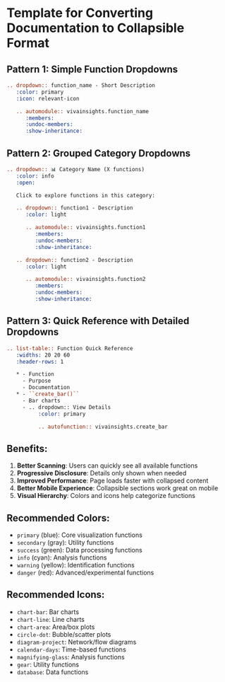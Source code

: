 # Template for Converting Documentation to Collapsible Format

## Pattern 1: Simple Function Dropdowns
```rst
.. dropdown:: function_name - Short Description
   :color: primary
   :icon: relevant-icon

   .. automodule:: vivainsights.function_name
      :members:
      :undoc-members:
      :show-inheritance:
```

## Pattern 2: Grouped Category Dropdowns
```rst
.. dropdown:: 📊 Category Name (X functions)
   :color: info
   :open:

   Click to explore functions in this category:

   .. dropdown:: function1 - Description
      :color: light

      .. automodule:: vivainsights.function1
         :members:
         :undoc-members:
         :show-inheritance:

   .. dropdown:: function2 - Description  
      :color: light

      .. automodule:: vivainsights.function2
         :members:
         :undoc-members:
         :show-inheritance:
```

## Pattern 3: Quick Reference with Detailed Dropdowns
```rst
.. list-table:: Function Quick Reference
   :widths: 20 20 60
   :header-rows: 1

   * - Function
     - Purpose
     - Documentation
   * - ``create_bar()``
     - Bar charts
     - .. dropdown:: View Details
          :color: primary

          .. autofunction:: vivainsights.create_bar
```

## Benefits:
1. **Better Scanning**: Users can quickly see all available functions
2. **Progressive Disclosure**: Details only shown when needed
3. **Improved Performance**: Page loads faster with collapsed content
4. **Better Mobile Experience**: Collapsible sections work great on mobile
5. **Visual Hierarchy**: Colors and icons help categorize functions

## Recommended Colors:
- `primary` (blue): Core visualization functions
- `secondary` (gray): Utility functions  
- `success` (green): Data processing functions
- `info` (cyan): Analysis functions
- `warning` (yellow): Identification functions
- `danger` (red): Advanced/experimental functions

## Recommended Icons:
- `chart-bar`: Bar charts
- `chart-line`: Line charts  
- `chart-area`: Area/box plots
- `circle-dot`: Bubble/scatter plots
- `diagram-project`: Network/flow diagrams
- `calendar-days`: Time-based functions
- `magnifying-glass`: Analysis functions
- `gear`: Utility functions
- `database`: Data functions
